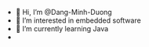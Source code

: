 - 👋 Hi, I’m @Dang-Minh-Duong
- 👀 I’m interested in embedded software
- 🌱 I’m currently learning Java
- 

